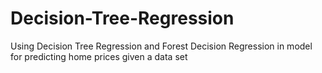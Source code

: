 # Decision-Tree-Regression
Using Decision Tree Regression and Forest Decision Regression in model for predicting home prices given a data set
